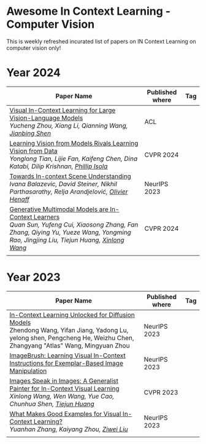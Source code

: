 # Awesome In Context Learning - Computer Vision
This is weekly refreshed incurated list of papers on IN Context Learning on computer vision only!
# Year 2024
| Paper Name    | Published where | Tag |
| -------- | ------- | ------|
|[Visual In-Context Learning for Large Vision-Language Models](https://arxiv.org/abs/2402.11574)<br>*Yucheng Zhou, Xiang Li, Qianning Wang, [Jianbing Shen](https://scholar.google.com/citations?hl=en&user=_Q3NTToAAAAJ)*|ACL||
|[Learning Vision from Models Rivals Learning Vision from Data](https://openaccess.thecvf.com/content/CVPR2024/papers/Tian_Learning_Vision_from_Models_Rivals_Learning_Vision_from_Data_CVPR_2024_paper.pdf)<br>*Yonglong Tian, Lijie Fan, Kaifeng Chen, Dina Katabi, Dilip Krishnan, [Phillip Isola](https://scholar.google.com/citations?hl=en&user=ROILf3EAAAAJ&view_op=list_works&sortby=pubdate)*|CVPR 2024||
|[Towards In-context Scene Understanding](https://proceedings.neurips.cc/paper_files/paper/2023/hash/c94a632545000531f0b47000e9caa5b6-Abstract-Conference.html)<br>*Ivana Balazevic, David Steiner, Nikhil Parthasarathy, Relja Arandjelović, [Olivier Henaff](https://scholar.google.com/citations?hl=en&user=Sx75CVsAAAAJ)*|NeurIPS 2023||
|[Generative Multimodal Models are In-Context Learners](https://openaccess.thecvf.com/content/CVPR2024/papers/Sun_Generative_Multimodal_Models_are_In-Context_Learners_CVPR_2024_paper.pdf)<br>*Quan Sun, Yufeng Cui, Xiaosong Zhang, Fan Zhang, Qiying Yu, Yueze Wang, Yongming Rao, Jingjing Liu, Tiejun Huang, [Xinlong Wang](https://scholar.google.com/citations?hl=en&user=DPz0DjYAAAAJ&view_op=list_works&sortby=pubdate)*     |  CVPR 2024   ||
||||
# Year 2023
| Paper Name    | Published where | Tag |
| -------- | ------- | ------|
|[In-Context Learning Unlocked for Diffusion Models](https://proceedings.neurips.cc/paper_files/paper/2023/hash/1b3750390ca8b931fb9ca988647940cb-Abstract-Conference.html)<br>Zhendong Wang, Yifan Jiang, Yadong Lu, yelong shen, Pengcheng He, Weizhu Chen, Zhangyang "Atlas" Wang, Mingyuan Zhou|NeurIPS 2023||
|[ImageBrush: Learning Visual In-Context Instructions for Exemplar-Based Image Manipulation](https://proceedings.neurips.cc/paper_files/paper/2023/hash/98530736e5d94e62b689dfc1fda89bd1-Abstract-Conference.html)<br>|NeurIPS 2023||
|[Images Speak in Images: A Generalist Painter for In-Context Visual Learning](https://openaccess.thecvf.com/content/CVPR2023/html/Wang_Images_Speak_in_Images_A_Generalist_Painter_for_In-Context_Visual_CVPR_2023_paper.html)<br> *Xinlong Wang, Wen Wang, Yue Cao, Chunhua Shen, [Tiejun Huang](https://scholar.google.com/citations?hl=en&user=knvEK4AAAAAJ&view_op=list_works&sortby=pubdate)*  | CVPR 2023    ||
|[What Makes Good Examples for Visual In-Context Learning?](https://proceedings.neurips.cc/paper_files/paper/2023/hash/398ae57ed4fda79d0781c65c926d667b-Abstract-Conference.html) <br>*Yuanhan Zhang, Kaiyang Zhou, [Ziwei Liu](https://scholar.google.com/citations?hl=en&user=lc45xlcAAAAJ&view_op=list_works&sortby=pubdate)* | NeurIPS 2023    ||
|     |     ||
